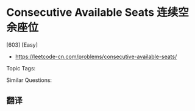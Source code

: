 # Consecutive Available Seats 连续空余座位

[603] [Easy]

- https://leetcode-cn.com/problems/consecutive-available-seats/

Topic Tags:

Similar Questions:

## 翻译
